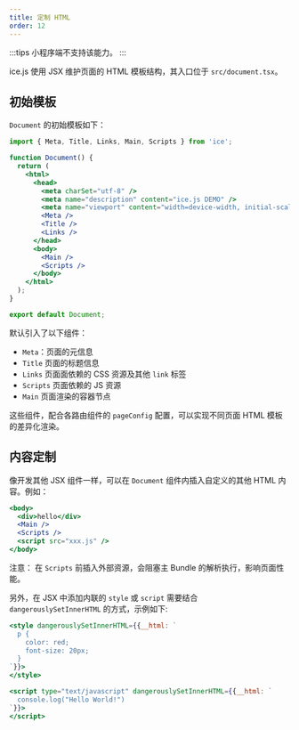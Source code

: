 ```yaml
---
title: 定制 HTML
order: 12
---
```


:::tips
小程序端不支持该能力。
:::

ice.js 使用 JSX 维护页面的 HTML 模板结构，其入口位于 `src/document.tsx`。

## 初始模板

`Document` 的初始模板如下：

```jsx
import { Meta, Title, Links, Main, Scripts } from 'ice';

function Document() {
  return (
    <html>
      <head>
        <meta charSet="utf-8" />
        <meta name="description" content="ice.js DEMO" />
        <meta name="viewport" content="width=device-width, initial-scale=1" />
        <Meta />
        <Title />
        <Links />
      </head>
      <body>
        <Main />
        <Scripts />
      </body>
    </html>
  );
}

export default Document;
```

默认引入了以下组件：

- `Meta`：页面的元信息
- `Title` 页面的标题信息
- `Links` 页面面依赖的 CSS 资源及其他 `link` 标签
- `Scripts` 页面依赖的 JS 资源
- `Main` 页面渲染的容器节点

这些组件，配合各路由组件的 `pageConfig` 配置，可以实现不同页面 HTML 模板的差异化渲染。

## 内容定制

像开发其他 JSX 组件一样，可以在 `Document` 组件内插入自定义的其他 HTML 内容。例如：

```jsx
<body>
  <div>hello</div>
  <Main />
  <Scripts />
  <script src="xxx.js" />
</body>
```

注意： 在 `Scripts` 前插入外部资源，会阻塞主 Bundle 的解析执行，影响页面性能。

另外，在 JSX 中添加内联的 `style` 或 `script` 需要结合 `dangerouslySetInnerHTML` 的方式，示例如下:

```jsx
<style dangerouslySetInnerHTML={{__html: `
  p {
    color: red;
    font-size: 20px;
  }
`}}>
</style>

<script type="text/javascript" dangerouslySetInnerHTML={{__html: `
  console.log("Hello World!")
`}}>
</script>
```
